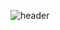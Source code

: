 ![header](https://capsule-render.vercel.app/api?type=waving&color=0:E2BFFF,100:80A1F9&text=Welcome%20to%20my%20Github&fontColor=FFFFFF&fontSize=40&fontAlign=72&fontAlignY=35&animation=twinkling&height=160)

<!--![hayeong's GitHub stats](https://github-readme-stats.vercel.app/api?username=hayeong120&include_all_commits=true&show_icons=true&theme=buefy)
    ![Top Langs](https://github-readme-stats.vercel.app/api/top-langs/?username=hayeong120&layout=compact&theme=buefy)
    <img src="https://github-readme-stats.vercel.app/api/top-langs/?username=hayeong120&layout=compact&theme=buefy" height="195">-->
